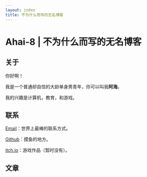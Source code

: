 ```yaml
---
layout: index
title: 不为什么而写的无名博客
---
```

# Ahai-8 | 不为什么而写的无名博客

## 关于

你好啊！

我是一个普通却自信的大龄单身男青年，你可以叫我**阿海**。

我的兴趣是计算机，教育，和游戏。

## 联系

[Email](mailto:ahai-8@outlook.com)：世界上最棒的联系方式。

[Github](https://github.com/Ahai-8)：摸鱼的地方。

[itch.io](https://ahai-8.itch.io)：游戏作品（暂时没有）。

## 文章

